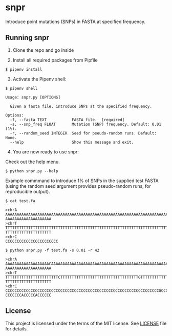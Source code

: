 # snpr
Introduce point mutations (SNPs) in FASTA at specified frequency.

## Running snpr

1. Clone the repo and go inside

2. Install all required packages from Pipfile

```shell
$ pipenv install
```

3. Activate the Pipenv shell:

```shell
$ pipenv shell

Usage: snpr.py [OPTIONS]

  Given a fasta file, introduce SNPs at the specified frequency.

Options:
  -f, --fasta TEXT           FASTA file.  [required]
  -s, --snp_freq FLOAT       Mutation (SNP) frequency. Default: 0.01 (1%).
  -r, --random_seed INTEGER  Seed for pseudo-random runs. Default: None.
  --help                     Show this message and exit.
```

4. You are now ready to use snpr:

Check out the help menu.

```shell
$ python snpr.py --help
```

Example commmand to introduce 1% of SNPs in the supplied test FASTA (using the random seed argument provides pseudo-random runs, for reproducible output).

```shell
$ cat test.fa

>chrA
AAAAAAAAAAAAAAAAAAAAAAAAAAAAAAAAAAAAAAAAAAAAAAAAAAAAAAAAAAAAAAAAAAAAAAAAAAAAAAAA
AAAAAAAAAAAAAAAAAAAA
>chrT
TTTTTTTTTTTTTTTTTTTTTTTTTTTTTTTTTTTTTTTTTTTTTTTTTTTTTTTTTTTTTTTTTTTTTTTTTTTTTTTT
TTTTTTTTTTTTTTTTTTTT
>chrC
CCCCCCCCCCCCCCCCCCCCCCC

$ python snpr.py -f test.fa -s 0.01 -r 42

>chrA
AAAAAAAAAAAAAAAAAAACAAAAAAAAAAAAAAAAAAAAAAAAAAAAAAAAAAAAAAAAAAAAAAAAAAAAAAAAAAAA
AAAAAAAAAAAAAAAAAAAA
>chrT
TTTTTTTTTTTTTTTTTTTTTTTCTTTTTTTTTTTTTTTTTTTTTTTTTTTTTTTTTTGTTTTTTTTTTTTTTTTTTTTT
TTTTTTTTTTTTTTTTTTTT
>chrC
CCCCCCCCCCCCCCCCCCCCCCCCCCCCCCCCCCCCCCCCCCCCCCCCCCCCCCCCCCCCCCCCCCCGCCCCCCCCCCCC
CCCCCCCACCCCCACCCCCC
```

## License

This project is licensed under the terms of the MIT license. See [LICENSE](LICENSE) file for details.
